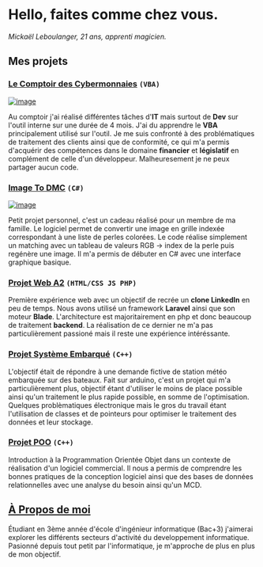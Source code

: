 # Hello, faites comme chez vous.
_Mickaël Leboulanger, 21 ans, apprenti magicien._

## Mes projets

### [Le Comptoir des Cybermonnaies](https://www.lecomptoirdescybermonnaies.fr/) ```(VBA)```
[![image](https://i.imgur.com/OteCnyl.png)](https://www.lecomptoirdescybermonnaies.fr/)

Au comptoir j'ai réalisé différentes tâches d'**IT** mais surtout de **Dev** sur l'outil interne sur une durée de 4 mois.
J'ai du apprendre le **VBA** principalement utilisé sur l'outil.
Je me suis confronté à des problématiques de traitement des clients ainsi que de conformité, ce qui m'a permis d'acquérir des compétences dans le domaine **financier** et **législatif** en complément de celle d'un développeur.
Malheuresement je ne peux partager aucun code.

### [ Image To DMC](https://github.com/LinkinFoxco/Image-To-DMC) ```(C#)```
[![image](https://i.imgur.com/AqgXmby.jpg)](https://github.com/LinkinFoxco/Image-To-DMC)

Petit projet personnel, c'est un cadeau réalisé pour un membre de ma famille.
Le logiciel permet de convertir une image en grille indexée correspondant à une liste de perles colorées.
Le code réalise simplement un matching avec un tableau de valeurs RGB -> index de la perle puis regénère une image.
Il m'a permis de débuter en C# avec une interface graphique basique.

### [Projet Web A2](https://github.com/LinkinFoxco/ProjetWebA2) ```(HTML/CSS JS PHP)```

Première expérience web avec un objectif de recrée un **clone LinkedIn** en peu de temps.
Nous avons utilisé un framework **Laravel** ainsi que son moteur **Blade**.
L'architecture est majoritairement en php et donc beaucoup de traitement **backend**.
La réalisation de ce dernier ne m'a pas particulièrement passioné mais il reste une expérience intéréssante.

### [Projet Système Embarqué](https://github.com/LinkinFoxco/ProjetsVrac/blob/main/ProjetSysEmbarqu%C3%A9Final.ino) ```(C++)```

L'objectif était de répondre à une demande fictive de station météo embarquée sur des bateaux.
Fait sur arduino, c'est un projet qui m'a particulièrement plus, objectif étant d'utiliser le moins de place possible ainsi qu'un traitement le plus rapide possible, en somme de l'optimisation.
Quelques problèmatiques électronique mais le gros du travail étant l'utilisation de classes et de pointeurs pour optimiser le traitement des données et leur stockage.

### [Projet POO](https://github.com/LinkinFoxco/ProjetPOO/tree/master/ProjetPOO) ```(C++)```

Introduction à la Programmation Orientée Objet dans un contexte de réalisation d'un logiciel commercial.
Il nous a permis de comprendre les bonnes pratiques de la conception logiciel ainsi que des bases de données relationnelles avec une analyse du besoin ainsi qu'un MCD.

## [À Propos de moi](https://www.linkedin.com/in/leboulanger-micka%C3%ABl-64b680203/)

Étudiant en 3ème année d'école d'ingénieur informatique (Bac+3) j'aimerai explorer les différents secteurs d'activité du developpement informatique.
Pasionné depuis tout petit par l'informatique, je m'approche de plus en plus de mon objectif.

